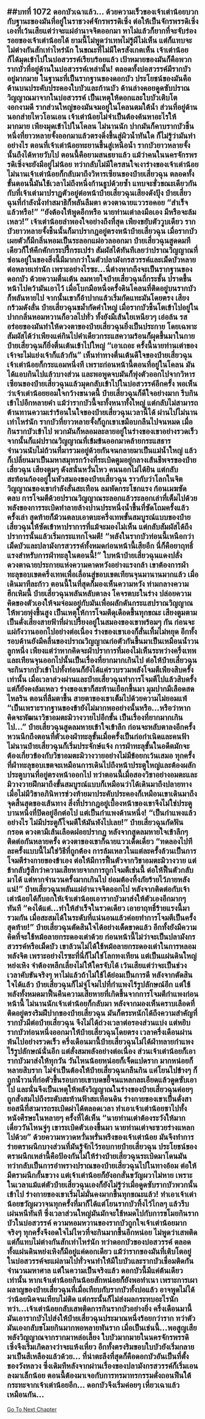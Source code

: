 ##บทที่ 1072 ดอกบัวเฉาแล้ว...
ด้วยความเร็วของเจ้าเต่าน้อยบวกกับฐานะของมันที่อยู่ในราชวงศ์จักรพรรดิเซิ่ง ต่อให้เป็นจักรพรรดิเซิ่งเองที่เว้นเสียแต่ว่าจะแผ่อำนาจจิตออกมา หาไม่แล้วก็ยากที่จะจับร่องรอยของเจ้าเต่าน้อยได้
ยามนี้ไม่พูดว่าเทพไม่รู้ผีไม่เห็น แต่ก็แทบจะไม่ต่างกันสักเท่าไหร่นัก ในขณะที่ไม่มีใครสังเกตเห็น เจ้าเต่าน้อยก็ได้มุดเข้าไปในบ่อสวรรค์เรียบร้อยแล้ว เป้าหมายของมันก็คือพวกรากบัวที่อยู่ด้านในบ่อสวรรค์เหล่านั้น!
ตลอดทั้งบ่อสวรรค์มีรากบัวอยู่มากมาย ในฐานะที่เป็นรากฐานของดอกบัว ประโยชน์ของมันคือด้านบนประคับประคองใบบัวและก้านบัว ด้านล่างคอยดูดซับปราณวิญญาณมาจากในบ่อสวรรค์ เป็นเหตุให้ดอกและใบบัวเติบโตงอกงามดี รากส่วนใหญ่ของมันจมอยู่ในโคลนตมใต้น้ำ ส่วนที่อยู่ด้านนอกส่ายไหวโอนเอน
เจ้าเต่าน้อยไม่จำเป็นต้องค้นหาอะไรให้มากมาย เพียงมุดเข้าไปในโคลน ไม่นานนัก ปากมันก็คาบรากบัวชิ้นหนึ่งที่ยาวหลายจั้งออกมาแล้วตรงดิ่งขึ้นสู่ผิวน้ำทันใด ก็ไม่รู้ว่ามันทำอย่างไร ตอนที่เจ้าเต่าน้อยทะยานขึ้นสู่เหนือน้ำ รากบัวยาวหลายจั้งนั้นถึงได้หายวับไป
ตอนนี้คือยามสนธยาแล้ว แม้ว่าคนในนครจักรพรรดิเซิ่งจะยังมีอยู่ไม่น้อย ทว่ากลับไม่มีใครสนใจเงาร่างของเจ้าเต่าน้อย ไม่นานเจ้าเต่าน้อยก็กลับมาถึงวิหารเซียนของป๋ายเสี่ยวฉุน ตลอดทั้งขั้นตอนนี้มันใช้เวลาไม่ถึงหนึ่งก้านธูปด้วยซ้ำ
แทบจะชั่วขณะเดียวกันกับที่เจ้าเต่ามาปราฏตัวอยู่ต่อหน้าป๋ายเสี่ยวฉุนเสียงดังปุ้ง ป๋ายเสี่ยวฉุนที่กำลังนั่งทำสมาธิก็พลันลืมตา ดวงตาฉายแววรอคอย
“สำเร็จแล้วหรือ!”
“ยังต้องให้พูดอีกหรือ นายท่านเต่าลงมือเอง มีหรือจะล้มเหลว!” เจ้าเต่าน้อยลำพองใจอย่างถึงที่สุด เพียงขยับตัววูบเดียว รากบัวยาวหลายจั้งชิ้นนั้นก็มาปรากฎอยู่ตรงหน้าป๋ายเสี่ยวฉุน
เมื่อรากบัวเผยตัวก็มีกลิ่นหอมเป็นระลอกแผ่อวลออกมา ป๋ายเสี่ยวฉุนสูดดมทีเดียวก็ให้คึกคักกระปรี้กระเปร่า สัมผัสได้ทันทีเลยว่าปราณวิญญาณที่ซ่อนอยู่ในของสิ่งนี้มีมากกว่าในตัวปลามังกรสวรรค์และเม็ดบัวหลายต่อหลายเท่านัก
เพราะอย่างไรซะ...นี่ต่างหากถึงจะเป็นรากฐานของดอกบัว
ด้วยความตื่นเต้น ลมหายใจป๋ายเสี่ยวฉุนถี่กระชั้น ปราดขึ้นหน้าไปคว้ามันเอาไว้ เมื่อโบกมือหนึ่งครั้งดินโคลนที่ติดอยู่บนรากบัวก็พลันหายไป จากนั้นเขาก็อ้าปากแล้วเริ่มกัดแทะมันโดยตรง
เสียงกร้วมดังลั่น ป๋ายเสี่ยวฉุนขม้ำกัดคำใหญ่ เมื่อรากบัวชิ้นโตเข้าไปอยู่ในปากกลิ่นหอมหวานก็อวลไปทั่ว ทั้งยังมีเส้นใยเหนียวๆ เอ่อล้น รสอร่อยของมันทำให้ดวงตาของป๋ายเสี่ยวฉุนยิ่งเป็นประกาย โดยเฉพาะสัมผัสได้ว่าเพียงแค่กินไปคำเดียวกระแสความร้อนก็ผุดขึ้นมาในกาย ป๋ายเสี่ยวฉุนก็ยิ่งตื่นเต้นเข้าไปใหญ่
“เอาเถอะ ครั้งนี้นายท่านเต่าของเจ้าจะไม่แย่งเจ้าก็แล้วกัน” เห็นท่าทางตื่นเต้นดีใจของป๋ายเสี่ยวฉุน เจ้าเต่าน้อยก็กระแอมหนึ่งที เพราะก่อนหน้านี้ตอนที่อยู่ในโคลน มันได้แอบกินไปแล้วบางส่วน และพอพูดจบมันก็พุ่งตัวออกไปจากวิหารเซียนของป๋ายเสี่ยวฉุนแล้วมุดกลับเข้าไปในบ่อสวรรค์อีกครั้ง
พอเห็นว่าเจ้าเต่าน้อยยอมใจกว้างขนาดนี้ ป๋ายเสี่ยวฉุนก็ดีใจอย่างมาก รีบกินเข้าไปอีกหลายคำ แม้ว่ารากบัวนี้จะทั้งหนาทั้งใหญ่ แต่กลับไม่สามารถต้านทานความเร่าร้อนในใจของป๋ายเสี่ยวฉุนเวลานี้ได้ ผ่านไปไม่นานเท่าไหร่นัก รากบัวที่ยาวหลายจั้งก็ถูกเขาเขมือบกลืนไปจนหมด
เมื่อกินรากบัวเข้าไป พวกมันก็หลอมละลายอยู่ในร่างของเขาอย่างรวดเร็ว จากนั้นก็แผ่ปราณวิญญาณที่เข้มข้นออกมาคล้ายกระแสธารจำนวนนับไม่ถ้วนที่มารวมอยู่ด้วยกันจนกลายมาเป็นแม่น้ำใหญ่ แล้วก็เปลี่ยนมาเป็นมหาสมุทรกว้างที่ระเบิดตูมอยู่กลางเส้นชีพจรของป๋ายเสี่ยวฉุน
เสียงตูมๆ ดังสนั่นหวั่นไหว คนนอกไม่ได้ยิน แต่กลับสะท้อนก้องอยู่ในหัวสมองของป๋ายเสี่ยวฉุน ราวกับว่าโลกในจิตวิญญาณของเขากำลังสั่นสะเทือน ลมพัดกระโชกแรง ก้อนเมฆซัดตลบ การโจมตีด้วยปราณวิญญาณระลอกแล้วระลอกเล่าที่เต็มไปด้วยพลังของการระเบิดทำลายล้างปานประหนึ่งน้ำขึ้นที่ซัดโถมครั้งแล้วครั้งเล่า
สุดท้ายก็ม้วนตลบเอาตบะครึ่งเทพขั้นสมบูรณ์แบบของป๋ายเสี่ยวฉุนให้ซัดเข้าหาปราการที่แม้จะมองไม่เห็น แต่กลับสัมผัสได้ถึงปราการนั้นแล้วเริ่มกระแทกโจมตี!
“พลังในรากบัวท่อนนี้เหนือกว่าเม็ดบัวและปลามังกรสวรรค์ทั้งหมดก่อนหน้านี้เสียอีก นี่ก็คือยาฤทธิ์แรงสำหรับการฝ่าทะลุในตอนนี้!” ใบหน้าป๋ายเสี่ยวฉุนแดงปลั่ง ดวงตาฉายประกายแห่งความคาดหวังอย่างแรงกล้า
เขาต้องการฝ่าทะลุขอบเขตครึ่งเทพเพื่อเลื่อนสู่ขอบเขตเทียนจุนมานานมากแล้ว เมื่อเดินมาทีละก้าว ตอนนี้ในที่สุดก็มองเห็นความหวัง ท่ามกลางความฮึกเหิมนี้ ป๋ายเสี่ยวฉุนพลันหลับตาลง โคจรตบะในร่าง ปล่อยความคิดของตัวเองให้จมจ่อมอยู่กับมันเพื่อผลักดันกระแสปราณวิญญาณให้พวยพุ่งขึ้นสูง เป็นเหตุให้การโจมตีดุเดือดขึ้นทุกขณะ
เสียงตูมตามเป็นดั่งเสียงสายฟ้าที่ผ่าเปรี้ยงอยู่ในสมองของเขาพร้อมๆ กัน ก่อนจะแผ่กังวานออกไปอย่างต่อเนื่อง ร่างของเขาเองก็สั่นเทิ้มไม่หยุด อีกทั้งรอบด้านยังมีคลื่นของปราณวิญญาณก่อตัวกันขึ้นมาเป็นเหมือนน้ำวนลูกหนึ่ง
เพียงแต่ว่าหากคิดจะฝ่าปราการที่มองไม่เห็นระหว่างครึ่งเทพและเทียนจุนออกไปนั้นเป็นเรื่องที่ยากมากเกินไป ต่อให้ป๋ายเสี่ยวฉุนจะกินรากบัวเข้าไปทั้งท่อนก็ยังได้แค่รวบรวมพลังโจมตีเพียงสิบครั้งเท่านั้น
เมื่อเวลาล่วงผ่านและป๋ายเสี่ยวฉุนทำการโจมตีไปแล้วสิบครั้งแต่ก็ยังคงล้มเหลว ร่างของเขาก็สะท้านเยือกขึ้นมา มุมปากมีเลือดสดไหลริน ตอนที่ลืมตาขึ้น สายตาของเขาเต็มไปด้วยความไม่ยอมแพ้
“เป็นเพราะรากฐานของข้ายังไม่มากพออย่างนั้นหรือ...หรือว่าหากคิดจะพัฒนาวิชาอมตะมิวางวายไปอีกขั้น เป็นเรื่องที่ยากมากเกินไป...” ป๋ายเสี่ยวฉุนสูดลมหายเข้าใจเข้าลึก ก่อนจะหลับตาลงอีกครั้ง หวนนึกถึงตอนที่ตัวเองฝ่าทะลุขั้นเมื่อครั้งเป็นก่อกำเนิดและคนฟ้า ไม่นานป๋ายเสี่ยวฉุนก็เริ่มประจักษ์แจ้ง
การฝ่าทะลุขั้นในอดีตมักจะต้องเกี่ยวข้องกับวิชาอมตะมิวางวายอย่างไม่มีข้อยกเว้นเสมอ ทุกครั้งที่ฝ่าทะลุขอบเขตจะเหมือนการเดินไปถึงหน้าประตูใหญ่และต้องผลักประตูบานที่อยู่ตรงหน้าออกไป
ทว่าตอนนี้เมื่อสองวิชาอย่างอมตะและมิวางวายฝึกมาถึงขั้นสมบูรณ์แบบก็เหมือนว่าได้เดินมาถึงปลายทาง เมื่อไม่มีวิชาอภินิหารช่วงท้ายมาประคับประคองก็เหมือนเขาเดินมาถึงจุดสิ้นสุดของเส้นทาง สิ่งที่ปรากฎอยู่เบื้องหน้าของเขาจึงไม่ใช่ประตูบานหนึ่งที่ปิดอยู่อีกต่อไป แต่เป็นกำแพงด้านหนึ่ง!
“เป็นกำแพงแล้วอย่างไร ไม่มีประตูก็โจมตีให้มันพังไปเลย!” ป๋ายเสี่ยวฉุนกัดฟันกรอด ดวงตามีเส้นเลือดฝอยปรากฏ หลังจากสูดลมหายใจเข้าลึกๆ ติดต่อกันหลายครั้ง ดวงตาของเขาก็ฉายแววเด็ดเดี่ยว
“ทดลองไปทีละครั้งแบบนี้ไม่ใช่วิธีที่ถูกต้อง การล้มเหลวในแต่ละครั้งล้วนเป็นการโจมตีร่างกายของข้าเอง ต่อให้มีการฟื้นตัวจากวิชาอมตะมิวางวาย แต่ข้ากลับรู้สึกว่าความเสียหายจากการถูกโจมตีเช่นนี้ ต่อให้ฟื้นตัวกลับมาได้ แต่หากจำนวนครั้งมากเกินไป ย่อมต้องทิ้งภัยร้ายไว้ภายหลังแน่!” ป๋ายเสี่ยวฉุนพลันแผ่อำนาจจิตออกไป หลังจากติดต่อกับเจ้าเต่าน้อยได้ก็บอกให้เจ้าเต่าน้อยเอารากบัวมาส่งให้ตัวเองอีกมากๆ ทันที
“คงได้แต่...ทำให้สำเร็จในรวดเดียว เอายาฤทธิ์ร้ายแรงนี้มารวมกัน เมื่อสะสมได้ในระดับที่แน่นอนแล้วค่อยทำการโจมตีเป็นครั้งสุดท้าย!” ป๋ายเสี่ยวฉุนตัดสินใจได้อย่างเด็ดขาดแล้ว อีกทั้งยังมีความคิดที่จะใช้หม้อลายกระดองเต่าด้วย ก่อนหน้านี้ไม่ว่าจะเป็นปลามังกรสวรรค์หรือเม็ดบัว เขาล้วนไม่ได้ใช้หม้อลายกระดองเต่าในการหลอมพลังจิต เพราะอย่างไรซะที่นี่ก็ไม่ใช่โลกทงเทียน แต่เป็นแผ่นดินใหญ่หย่งเหิง จำต้องหลีกเลี่ยงไม่ให้ใครจับได้ เว้นเสียแต่ว่าจะเป็นช่วงเวลาคับขันจริงๆ หาไม่แล้วถ้าไม่ใช้ได้ย่อมเป็นการดี
หลังจากตัดสินใจได้แล้ว ป๋ายเสี่ยวฉุนก็ไม่จู่โจมไปที่กำแพงไร้รูปลักษณ์อีก แต่ใช้พลังทั้งหมดมาฟื้นคืนความเสียหายที่เกิดขึ้นจากการโจมตีกำแพงก่อนหน้านี้ ไม่นานนักเจ้าเต่าน้อยก็กลับมา หลังจากมองเห็นคราบเลือดที่ติดอยู่ตรงริมฝีปากของป๋ายเสี่ยวฉุน มันก็ตระหนักได้ถึงความสำคัญที่รากบัวมีต่อป๋ายเสี่ยวฉุน จึงไม่ได้ถ่วงเวลาต่อรองส่วนแบ่ง แต่หยิบรากบัวท่อนหนึ่งออกมาให้ป๋ายเสี่ยวฉุนโดยตรง
เวลาครึ่งเดือนผ่านพ้นไปอย่างรวดเร็ว ครึ่งเดือนมานี้ป๋ายเสี่ยวฉุนไม่ได้ฝ่าทลายกำแพงไร้รูปลักษณ์นั่นอีก แต่สั่งสมพลังอย่างต่อเนื่อง ส่วนเจ้าเต่าน้อยก็เอารากบัวมาส่งให้ทุกวัน วันไหนน้อยหน่อยก็เจ็ดแปดราก มากหน่อยก็หลายสิบราก ไม่จำเป็นต้องให้ป๋ายเสี่ยวฉุนกลืนกิน แค่โยนไปข้างๆ ก็ถูกน้ำวนที่ก่อตัวขึ้นรอบกายเขาบดขยี้จนแหลกละเอียดแล้วดูดซับเอาไป และนั่นจึงเป็นเหตุให้พลังวิญญาณในร่างของป๋ายเสี่ยวฉุนค่อยๆ ถูกสั่งสมไปถึงระดับสะท้านฟ้าสะเทือนดิน
ร่างกายของเขาเป็นดั่งสายอสนีที่สามารถระเบิดผ่าได้ตลอดเวลา ทำเอาเจ้าเต่าน้อยชาไปทั้งหนังศีรษะในหลายๆ ครั้งที่ได้เห็น
“นายท่านเต่าต้องระวังให้มาก เดี๋ยววันไหนจู่ๆ เขาระเบิดตัวเองขึ้นมา นายท่านเต่าจะซวยร่างแหลกไปด้วย” ด้วยความหวาดหวั่นพรั่นพรึงของเจ้าเต่าน้อย มันจึงทำการร่ายตราผนึกบางส่วนที่มันรู้จักไว้รอบกายป๋ายเสี่ยวฉุน ประโยชน์ของตราผนึกเหล่านี้คือป้องกันไม่ให้ร่างป๋ายเสี่ยวฉุนระเบิดมาโดนมัน ทว่ากลับเป็นการอำพรางปราณของป๋ายเสี่ยวฉุนไปในทางอ้อม
ต่อให้มีตราผนึกกั้นขวาง แต่เจ้าเต่าน้อยก็ยังอกสั่นขวัญผวาไม่หาย เพราะในเวลาแม้แต่ตัวป๋ายเสี่ยวฉุนเองก็ยังไม่รู้ว่าเมื่อดูดซับรากบัวพวกนั้นเข้าไป ร่างกายของเขาเริ่มไม่มั่นคงมากขึ้นทุกขณะแล้ว!
ทำเอาเจ้าเต่าน้อยขวัญผวาจนทุกครั้งที่มาก็ได้แต่โยนรากบัวทิ้งไว้ไกลๆ แล้วรีบเผ่นหนีทันที ซึ่งเวลาส่วนใหญ่มันมักจะใช้หมดไปกับการขโมยกินรากบัวในบ่อสวรรค์
ความหอมหวานของรากบัวถูกใจเจ้าเต่าน้อยมากจริงๆ ทุกครั้งจึงอดใจไม่ไหวที่จะกินมากขึ้นอีกหน่อย ไม่พูดว่าเสพติด แต่ก็แทบไม่ต่างกันสักเท่าไหร่นัก
ทว่าดอกบัวของบ่อสวรรค์ ตลอดทั้งแผ่นดินหย่งเหิงก็มีอยู่แค่ดอกเดียว แม้ว่ารากของมันที่เติบโตอยู่ในบ่อสวรรค์จะแผ่ลามไปทั่วจนทำให้มีใบบัวและรากบัวเชื่อมติดกันจำนวนมหาศาล แต่ในความเป็นจริงแล้ว ดอกบัวนี้มีแค่ต้นเดียวเท่านั้น
หากเจ้าเต่าน้อยกินน้อยสักหน่อยก็ยังพอทำเนา เพราะการเผาผลาญของป๋ายเสี่ยวฉุนที่เมื่อเทียบกับรากบัวทั้งบ่อแล้ว อาจพูดไม่ได้ว่าน้อยนิดจนเทียบไม่ติด แต่กระนั้นก็ไม่ส่งผลกระทบอะไรนัก ทว่า...เจ้าเต่าน้อยกลับเสพติดการกินรากบัวอย่างยิ่ง ครึ่งเดือนมานี้มันเอารากบัวไปส่งให้ป๋ายเสี่ยวฉุนประมาณหนึ่งร้อยกว่าราก ทว่าตัวมันเองกลับขโมยกินมากพอหลายพันราก
เมื่อเป็นเช่นนี้...พอสูญเสียพลังวิญญาณจากรากมาหล่อเลี้ยง ใบบัวมากมายในนครจักรพรรดิเซิ่งจึงเริ่มเกิดลางว่าจะแห้งเหี่ยว อีกทั้งตรงริมขอบใบบัวยังเริ่มกลายมาเป็นสีเหลืองแล้วด้วย...
ที่น่าตะลึงที่สุดก็คือดอกบัวอันเป็นที่ตั้งของวังหลวง ซึ่งเดิมทีหลังจากผ่านเรื่องของปลามังกรสวรรค์ก็เริ่มเอนลงมาเล็กน้อย ตอนนี้ต้องมาเจอกับการทรมาทรกรรมดั่งถอนฟืนใต้กระทะจากเจ้าเต่าน้อยอีก...
ดอกบัวจึงเริ่มค่อยๆ เหี่ยวเฉาแล้วเหมือนกัน...
------


[Go To Next Chapter]( ./45.md)
